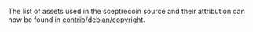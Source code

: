 The list of assets used in the sceptrecoin source and their attribution can now be found in [contrib/debian/copyright](../contrib/debian/copyright).
